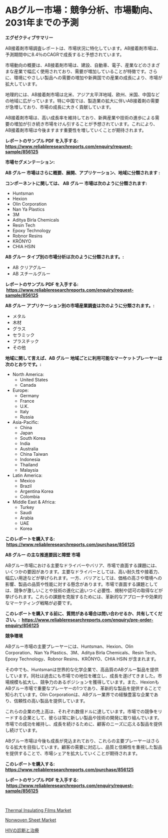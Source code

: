 <p><h1>ABグルー市場：競争分析、市場動向、2031年までの予測</h1></p><p><strong>エグゼクティブサマリー</strong></p>
<p><p>AB接着剤市場調査レポートは、市場状況に特化しています。AB接着剤市場は、予測期間中に8.4％のCAGRで成長すると予想されています。</p><p>市場動向の概要は、AB接着剤市場は、建設、自動車、電子、産業などのさまざまな産業で幅広く使用されており、需要が増加していることが特徴です。さらに、環境にやさしい製品への需要の増加や新興国での産業の成長により、市場が拡大しています。</p><p>地理的には、AB接着剤市場は北米、アジア太平洋地域、欧州、米国、中国などの地域に広がっています。特に中国では、製造業の拡大に伴いAB接着剤の需要が急増しており、市場の成長に大きく貢献しています。</p><p>AB接着剤市場は、高い成長率を維持しており、新興産業や技術の進歩による需要の増加が引き続き市場をけん引することが予想されています。これにより、AB接着剤市場は今後ますます重要性を増していくことが期待されます。</p></p>
<p><strong>レポートのサンプル PDF を入手する: <a href="https://www.reliableresearchreports.com/enquiry/request-sample/856125">https://www.reliableresearchreports.com/enquiry/request-sample/856125</a></strong></p>
<p><strong>市場セグメンテーション:</strong></p>
<p><strong> AB グルー 市場はさらに概要、展開、アプリケーション、地域に分類されます :</strong></p>
<p><strong>コンポーネントに関しては、 AB グルー 市場は次のように分類されます: &nbsp;</strong></p>
<p><ul><li>Huntsman</li><li>Hexion</li><li>Olin Corporation</li><li>Nan Ya Plastics</li><li>3M</li><li>Aditya Birla Chemicals</li><li>Resin Tech</li><li>Epoxy Technology</li><li>Robnor Resins</li><li>KRÖNYO</li><li>CHIA HSIN</li></ul></p>
<p><strong> AB グルー タイプ別の市場分析は次のように分類されます。:</strong></p>
<p><ul><li>AB クリアグルー</li><li>AB スチールグルー</li></ul></p>
<p><strong>レポートのサンプル PDF を入手する: &nbsp;<a href="https://www.reliableresearchreports.com/enquiry/request-sample/856125">https://www.reliableresearchreports.com/enquiry/request-sample/856125</a></strong></p>
<p><strong> AB グルー アプリケーション別の市場産業調査は次のように分類されます。:</strong></p>
<p><ul><li>メタル</li><li>木材</li><li>グラス</li><li>セラミック</li><li>プラスチック</li><li>その他</li></ul></p>
<p><strong>地域に関して言えば、AB グルー 地域ごとに利用可能なマーケットプレーヤーは次のとおりです。:</strong></p>
<p><ul>
    <li>
        North America:
        <ul>
            <li>United States</li>
            <li>Canada</li>
        </ul>
    </li>
    <li>
        Europe:
        <ul>
            <li>Germany</li>
            <li>France</li>
            <li>U.K.</li>
            <li>Italy</li>
            <li>Russia</li>
        </ul>
    </li>
    <li>
        Asia-Pacific:
        <ul>
            <li>China</li>
            <li>Japan</li>
            <li>South Korea</li>
            <li>India</li>
            <li>Australia</li>
            <li>China Taiwan</li>
            <li>Indonesia</li>
            <li>Thailand</li>
            <li>Malaysia</li>
        </ul>
    </li>
    <li>
        Latin America:
        <ul>
            <li>Mexico</li>
            <li>Brazil</li>
            <li>Argentina Korea</li>
            <li>Colombia</li>
        </ul>
    </li>
    <li>
        Middle East & Africa:
        <ul>
            <li>Turkey</li>
            <li>Saudi</li>
            <li>Arabia</li>
            <li>UAE</li>
            <li>Korea</li>
        </ul>
    </li>
    </ul></p>
<p><strong>このレポートを購入する: &nbsp;<a href="https://www.reliableresearchreports.com/purchase/856125">https://www.reliableresearchreports.com/purchase/856125</a></strong></p>
<p><strong>AB グルー の主な推進要因と障壁 市場</strong></p>
<p><p>ABグルー市場における主要なドライバーやバリア、市場で直面する課題には、いくつかの要因があります。主要なドライバーとしては、高い耐久性や接着力、幅広い用途などが挙げられます。一方、バリアとしては、価格の高さや環境への影響、製品の品質や性能に対する懸念があります。市場で直面する課題としては、競争が激しいことや技術の進化に追いつく必要性、規制や認可の取得などが挙げられます。これらの課題を克服するためには、革新的なアプローチや効果的なマーケティング戦略が必要です。</p></p>
<p><strong>このレポートを購入する前に、質問がある場合は問い合わせるか、共有してください。:&nbsp; <a href="https://www.reliableresearchreports.com/enquiry/pre-order-enquiry/856125">https://www.reliableresearchreports.com/enquiry/pre-order-enquiry/856125</a></strong></p>
<p><strong>競争環境</strong></p>
<p><p>ABグルー市場の主要プレーヤーには、Huntsman、Hexion、Olin Corporation、Nan Ya Plastics、3M、Aditya Birla Chemicals、Resin Tech、Epoxy Technology、Robnor Resins、KRÖNYO、CHIA HSIN が含まれます。</p><p>その中でも、Huntsmanは世界的な化学企業で、高品質のABグルー製品を提供しています。同社は過去にも市場での地位を確立し、成長を遂げてきました。市場規模も拡大し、競争力のあるポジションを獲得しています。また、HexionもABグルー市場で重要なプレーヤーの1つであり、革新的な製品を提供することで知られています。Olin Corporationは、ABグルー業界での経験豊富な企業であり、信頼性の高い製品を提供しています。</p><p>これらの企業の売上高は、それぞれ数億ドルに達しています。市場での競争をリードする企業として、彼らは常に新しい製品や技術の開発に取り組んでいます。市場での成功を維持し、成長を続けるために、顧客のニーズに応える製品を提供し続けています。</p><p>ABグルー市場は今後も成長が見込まれており、これらの主要プレーヤーはさらなる拡大を目指しています。顧客の需要に対応し、品質と信頼性を重視した製品を提供することで、市場シェアを拡大していくことが期待されます。</p></p>
<p><strong>このレポートを購入する: &nbsp; <a href="https://www.reliableresearchreports.com/purchase/856125">https://www.reliableresearchreports.com/purchase/856125</a></strong></p>
<p><strong>レポートのサンプル PDF を入手する: &nbsp;<a href="https://www.reliableresearchreports.com/enquiry/request-sample/856125">https://www.reliableresearchreports.com/enquiry/request-sample/856125</a></strong><strong></strong></p>
<p>&nbsp;</p>
<p><p><a href="https://silk-columnist-571.notion.site/Thermal-Insulating-Films-Market-Size-and-Examines-its-Market-Scope-with-a-Primary-Focus-on-Growth--bbac9474717f49ed8d9548f1a5e78eb7">Thermal Insulating Films Market</a></p><p><a href="https://cat-emmental-94b.notion.site/Nonwoven-Sheet-Market-Size-Share-Trends-Analysis-Report-By-Material-By-Type-By-End-user-By-Reg-42204846e9da427c974de4a364c4cf96">Nonwoven Sheet Market</a></p><p><a href="https://github.com/vhemk0794148/Market-Research-Report-List-1/blob/main/44338938849.md">HIVの診断と治療</a></p></p>